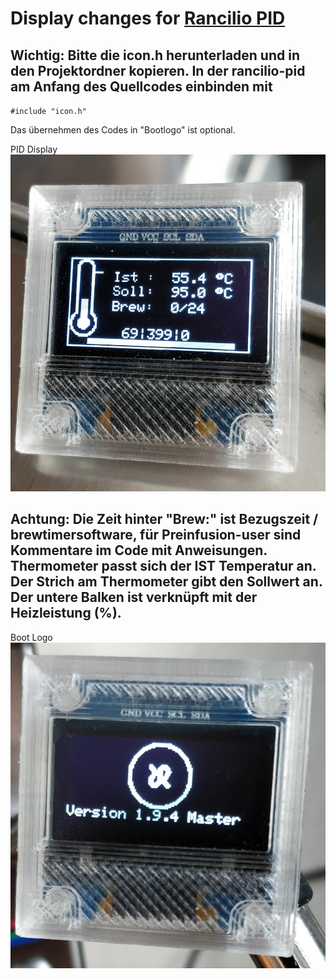 # Display changes for [Rancilio PID](https://github.com/rancilio-pid/ranciliopid "Rancilio PID")

## Wichtig:  Bitte die icon.h herunterladen und in den Projektordner kopieren. In der rancilio-pid am Anfang des Quellcodes einbinden mit 

`#include "icon.h"` 

Das übernehmen des Codes in "Bootlogo" ist optional. 

PID Display
![Display Screen](https://raw.githubusercontent.com/cron1c/ranciliopid-display/master/IMG_20190812_131532__01.jpg)

Achtung: Die Zeit hinter "Brew:" ist Bezugszeit / brewtimersoftware, für Preinfusion-user sind Kommentare im Code mit Anweisungen.  
Thermometer passt sich der IST Temperatur an. Der Strich am Thermometer gibt den Sollwert an. 
Der untere Balken ist verknüpft mit der Heizleistung (%). 
------------
Boot Logo ![Boot logo](https://raw.githubusercontent.com/cron1c/ranciliopid-display/master/IMG_20190812_134335__01.jpg)

